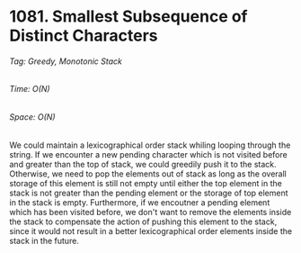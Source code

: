 # 1081. Smallest Subsequence of Distinct Characters

###### Tag: Greedy, Monotonic Stack

###### Time: O(N)
###### Space: O(N)

We could maintain a lexicographical order stack whiling looping through the string. If we encounter a new pending character which is not visited before and greater than the
top of stack, we could greedily push it to the stack. Otherwise, we need to pop the elements out of stack as long as the overall storage of this element is still not empty until either the top element in the stack is not greater than the pending element or the storage of top element in the stack is empty. Furthermore, if we encoutner a pending element which has been visited before, we don't want to remove the elements inside the stack to compensate the action of pushing this element to the stack, since it would not result in a better lexicographical order elements inside the stack in the future.
